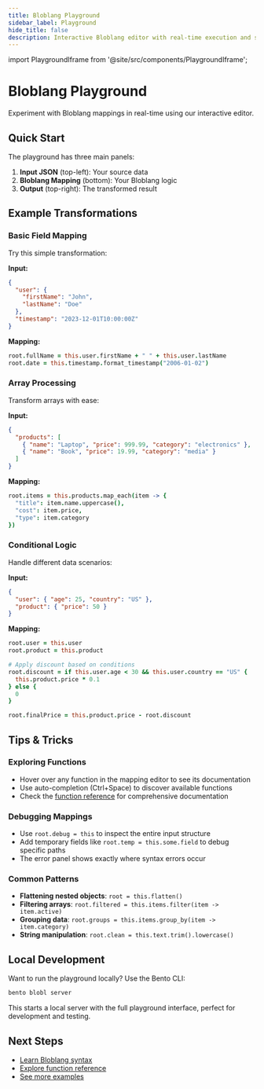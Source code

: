 ```yaml
---
title: Bloblang Playground
sidebar_label: Playground
hide_title: false
description: Interactive Bloblang editor with real-time execution and syntax highlighting
---
```


import PlaygroundIframe from '@site/src/components/PlaygroundIframe';

# Bloblang Playground

Experiment with Bloblang mappings in real-time using our interactive editor.

<div>
  <PlaygroundIframe 
    src="/bento/playground/index.html" 
    width="100%" 
    height="600px" 
    frameBorder="0"
    title="Interactive Bloblang Playground"
  />
</div>

## Quick Start

The playground has three main panels:

1. **Input JSON** (top-left): Your source data
2. **Bloblang Mapping** (bottom): Your Bloblang logic
3. **Output** (top-right): The transformed result

## Example Transformations

### Basic Field Mapping

Try this simple transformation:

**Input:**

```json
{
  "user": {
    "firstName": "John",
    "lastName": "Doe"
  },
  "timestamp": "2023-12-01T10:00:00Z"
}
```

**Mapping:**

```coffee
root.fullName = this.user.firstName + " " + this.user.lastName
root.date = this.timestamp.format_timestamp("2006-01-02")
```

### Array Processing

Transform arrays with ease:

**Input:**

```json
{
  "products": [
    { "name": "Laptop", "price": 999.99, "category": "electronics" },
    { "name": "Book", "price": 19.99, "category": "media" }
  ]
}
```

**Mapping:**

```coffee
root.items = this.products.map_each(item -> {
  "title": item.name.uppercase(),
  "cost": item.price,
  "type": item.category
})
```

### Conditional Logic

Handle different data scenarios:

**Input:**

```json
{
  "user": { "age": 25, "country": "US" },
  "product": { "price": 50 }
}
```

**Mapping:**

```coffee
root.user = this.user
root.product = this.product

# Apply discount based on conditions
root.discount = if this.user.age < 30 && this.user.country == "US" {
  this.product.price * 0.1
} else {
  0
}

root.finalPrice = this.product.price - root.discount
```

## Tips & Tricks

### Exploring Functions

- Hover over any function in the mapping editor to see its documentation
- Use auto-completion (Ctrl+Space) to discover available functions
- Check the [function reference](/docs/guides/bloblang/functions) for comprehensive documentation

### Debugging Mappings

- Use `root.debug = this` to inspect the entire input structure
- Add temporary fields like `root.temp = this.some.field` to debug specific paths
- The error panel shows exactly where syntax errors occur

### Common Patterns

- **Flattening nested objects**: `root = this.flatten()`
- **Filtering arrays**: `root.filtered = this.items.filter(item -> item.active)`
- **Grouping data**: `root.groups = this.items.group_by(item -> item.category)`
- **String manipulation**: `root.clean = this.text.trim().lowercase()`

## Local Development

Want to run the playground locally? Use the Bento CLI:

```bash
bento blobl server
```

This starts a local server with the full playground interface, perfect for development and testing.

## Next Steps

- [Learn Bloblang syntax](/docs/guides/bloblang/about)
- [Explore function reference](/docs/guides/bloblang/functions)
- [See more examples](/docs/guides/bloblang/walkthrough)
